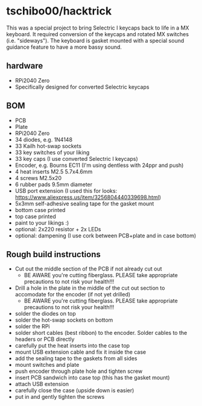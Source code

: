 # tschibo00/hacktrick

This was a special project to bring Selectric I keycaps back to life in a MX keyboard.
It required conversion of the keycaps and rotated MX switches (i.e. "sideways").
The keyboard is gasket mounted with a special sound guidance feature to have a more bassy sound.

## hardware
- RPi2040 Zero
- Specifically designed for converted Selectric keycaps

## BOM
- PCB
- Plate
- RPi2040 Zero
- 34 diodes, e.g. 1N4148
- 33 Kailh hot-swap sockets
- 33 key switches of your liking
- 33 key caps (I use converted Selectric I keycaps)
- Encoder, e.g. Bourns EC11 (I'm using dentless with 24ppr and push)
- 4 heat inserts M2.5 5.7x4.6mm
- 4 screws M2.5x20
- 6 rubber pads 9.5mm diameter
- USB port extension (I used this for looks: https://www.aliexpress.us/item/3256804440339698.html)
- 5x3mm self-adhesive sealing tape for the gasket mount
- bottom case printed
- top case printed
- paint to your likings :)
- optional: 2x220 resistor + 2x LEDs
- optional: dampening (I use cork between PCB+plate and in case bottom)

## Rough build instructions
- Cut out the middle section of the PCB if not already cut out
  - BE AWARE you're cutting fiberglass. PLEASE take appropriate precautions to not risk your health!!!
- Drill a hole in the plate in the middle of the cut out section to accomodate for the encoder (if not yet drilled)
  - BE AWARE you're cutting fiberglass. PLEASE take appropriate precautions to not risk your health!!!
- solder the diodes on top
- solder the hot-swap sockets on bottom
- solder the RPi
- solder short cables (best ribbon) to the encoder. Solder cables to the headers or PCB directly
- carefully put the heat inserts into the case top
- mount USB extension cable and fix it inside the case
- add the sealing tape to the gaskets from all sides
- mount switches and plate
- push encoder through plate hole and tighten screw
- insert PCB sandwich into case top (this has the gasket mount)
- attach USB extension
- carefully close the case (upside down is easier)
- put in and gently tighten the screws
